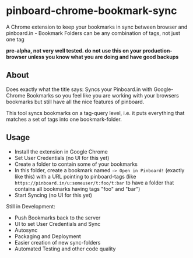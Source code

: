 pinboard-chrome-bookmark-sync
=============================
A Chrome extension to keep your bookmarks in sync between browser and pinboard.in - Bookmark Folders can be any combination of tags, not just one tag

**pre-alpha, not very well tested. do not use this on your production-browser unless you know what you are doing and have good backups**

About
-----

Does exactly what the title says: Syncs your Pinboard.in with Google-Chrome Bookmarks so you feel like you are working with your browsers bookmarks but still have all the nice features of pinboard. 

This tool syncs bookmarks on a tag-query level, i.e. it puts everything that matches a set of tags into one bookmark-folder. 

Usage
-----

* Install the extension in Google Chrome 
* Set User Credentials (no UI for this yet)
* Create a folder to contain some of your bookmarks
* In this folder, create a bookmark named `-> Open in Pinboard!` (exactly like this) with a URL pointing to pinboard-tags (like `https://pinboard.in/u:someuser/t:foo/t:bar` to have a folder that contains all bookmarks having tags "foo" and "bar")
* Start Syncing (no UI for this yet)

Still in Development: 

* Push Bookmarks back to the server
* UI to set User Credentials and Sync
* Autosync
* Packaging and Deployment
* Easier creation of new sync-folders
* Automated Testing and other code quality
